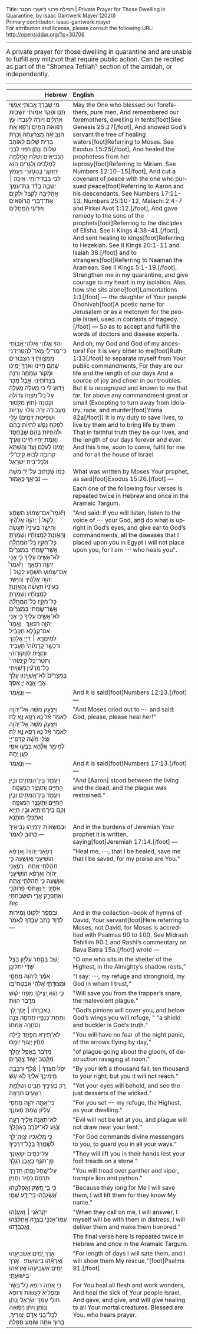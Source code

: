 <html>
<head></head>
<body>
Title: תפילה פרטי ליושבי הסגר | Private Prayer for Those Dwelling in Quarantine, by Isaac Gantwerk Mayer (2020)<br />
Primary contributor: isaac-gantwerk.mayer<br />
For attribution and license, please consult the following URL: <a href="http://opensiddur.org/?p=30706">http://opensiddur.org/?p=30706</a>
<p />
<hr />

<div class="english" lang="en" style="font-size: 1.2em;">
A private prayer for those dwelling in quarantine and are unable to fulfill any mitzvot that require public action. Can be recited as part of the "Shomea Tefilah" section of the amidah, or independently.
</div>

<hr />

<table style="margin-left: auto;margin-right: auto;" class="draggable">
<thead><tr><th id="x" style="text-align: right;">Hebrew</th><th style="text-align: left;">English</th></tr></thead>
<tbody>
<tr><td style="vertical-align:top;">
<div class="liturgy" lang="he">
מִי שֶׁבֵּרַךְ אֲבוֹתַי אַנְשֵׁי תַּם
וּפָקַד אִמּוֹתַי יוֹשְׁבוֹת אֹהָלִים
וָיּוֹרֶה לְעַבְדּוֹ עֵץ רְפוּאַת הַמַּיִם
וְרָפָא אֶת הַנְּבִיאָה מִצְרַעֲתָהּ
וְכָרַת בְּרִית שָׁלוֹם
לְאוֹהֵב שָׁלוֹם
וְנָתַן רִפּוּי לִבְנֵי הַנְּבִיאִים
וְשָׁלַח הַחֲלָמָה לַמְּלָכִים וְלַגֵּרִים
הוּא יְחַזְּקֵנִי בְּהֶסְגֵּרַי
וְיַעֲמֹץ לִבִּי בִּבְדִידוֹתַי.
אֵיכָ֣ה ׀ יָשְׁבָ֣ה בָדָ֗ד
בַּת־עַמְּךָ אָהֳלִיבָה
לְקַבֵּל וּלְקַיֵּם אֶת־דִּבְרֵי הָרוֹפְאִים וְיוֹדְעֵי הַמַּחֲלִים
</span></div></td>
 
<td style="vertical-align:top;">
<div class="english" lang="en">
May the One who blessed our forefathers, pure men,
And remembered our foremothers, dwelling in tents[foot]See Genesis 25:27[/foot],
And showed God’s servant the tree of healing waters[foot]Referring to Moses. See Exodus 15:25[/foot],
And healed the prophetess from her leprosy[foot]Referring to Miriam. See Numbers 12:10-15[/foot],
And cut a covenant of peace 
with the one who pursued peace[foot]Referring to Aaron and his descendants. See Numbers 17:11-13, Numbers 25:10-12, Malachi 2:4-7 and Pirkei Avot 1:12.[/foot],
And gave remedy to the sons of the prophets[foot]Referring to the disciples of Elisha. See II Kings 4:38-41.[/foot],
And sent healing to kings[foot]Referring to Hezekiah. See II Kings 20:1-11 and Isaiah 38.[/foot] and to strangers[foot]Referring to Naaman the Aramean. See II Kings 5:1-19.[/foot],
Strengthen me in my quarantine, 
and give courage to my heart in my isolation.
Alas, how she sits alone[foot]Lamentations 1:1[/foot] — 
the daughter of Your people Ohohivah[foot]A poetic name for Jerusalem or as a metonym for the people Israel, used in contexts of tragedy.[/foot] —
So as to accept and fulfill the words of doctors and disease experts.
</div></td></tr>


<tr><td style="vertical-align:top;">
<div class="liturgy" lang="he">
וְהוֹי אֱלֹהַי וֵאלֹהֵי אֲבוֹתַי
כִּֽי־מַר־לִ֤י מְאֹד֙ 
לְהַפְרִידֵנִי מִמִּצְווֹתֶיךָ הַצִּבּוּרִים
שֶׁהֵם חָיִינוּ וְאֹרֶךְ יָמֵינוּ
וּמְקוֹר שִׂמְחָה וְרִנָּה בְּצָרוֹתֵינוּ.
אֲבָל מֻכָּר וְיָדוּעַ לִי
כִּי מַעְלָה מַעְלָה עַל כׇּל־מִצְוָה גְּדוֹלָה וּקְטַנָּה 
(חוּץ מִלָּסוּר מֵעֲבוֹדָה זָרָה
וְגִלּוּי עֲרָיוֹת וּשְׁפִיכוּת דָּמִים)
עָלַי לִפְקֹחַ נֶפֶשׁ לִחְיוֹת בָּהֶם
וּלְהַחֲיוֹת בָּהֶם
שֶׁבְּחֶסֶד וֶאֱמֶת יִהְיוּ חָיִינוּ
וְאֹרֶךְ יָמֵינוּ לְעֹלָם וָעֶד
וְהַשְׁתָּא קְרוֹבָה לָבוֹא
קַיֵּם־לִי וּלְכׇל־בֵּית יִשְׂרָאֵל 
</span></div></td>
 
<td style="vertical-align:top;">
<div class="english" lang="en">
And oh, my God and God of my ancestors!
For it is very bitter to me[foot]Ruth 1:13[/foot] 
to separate myself from Your public commandments,
For they are our life and the length of our days
And a source of joy and cheer in our troubles.
But it is recognized and known to me 
that far, far above any commandment great or small 
(Excepting to turn away from idolatry, 
rape, and murder[foot]Yoma 82a[/foot])
It is my duty to save lives, to live by them 
and to bring life by them
That in faithful truth they be our lives, 
and the length of our days forever and ever.
And this time, soon to come, 
fulfil for me and for all the house of Israel
</div></td></tr>


<tr><td style="vertical-align:top;">
<div class="liturgy" lang="he">
כְּמוֹ שֶׁכָּתוּב עַל־יַד מֹשֶׁה נְבִיאֲךָ  
כָּאָמוּר —
</span></div></td>
 
<td style="vertical-align:top;">
<div class="english" lang="en">
What was written by Moses Your prophet, 
as said[foot]Exodus 15:26.[/foot] —
</div></td></tr>


<tr><td style="vertical-align:top;">
<div class="liturgy" lang="he">

</span></div></td>
 
<td style="vertical-align:top;">
<div class="english" lang="en">
<span class="instruction">Each one of the following four verses is repeated twice in Hebrew and once in the Aramaic Targum.</span>
</div></td></tr>


<tr><td style="vertical-align:top;">
<div class="liturgy" lang="he">
וַיֹּ֩אמֶר֩ אִם־שָׁמ֨וֹעַ תִּשְׁמַ֜ע לְק֣וֹל ׀ יְהֹוָ֣ה אֱלֹהֶ֗יךָ
 וְהַיָּשָׁ֤ר בְּעֵינָיו֙ תַּעֲשֶׂ֔ה 
 וְהַֽאֲזַנְתָּ֙ לְמִצְוֺתָ֔יו 
 וְשָׁמַרְתָּ֖ כׇּל־חֻקָּ֑יו 
כׇּֽל־הַמַּחֲלָ֞ה אֲשֶׁר־שַׂ֤מְתִּי בְמִצְרַ֙יִם֙ לֹא־אָשִׂ֣ים עָלֶ֔יךָ 
כִּ֛י אֲנִ֥י יְהֹוָ֖ה רֹפְאֶֽךָ׃
&nbsp;
וַיֹּ֩אמֶר֩ אִם־שָׁמ֨וֹעַ תִּשְׁמַ֜ע לְק֣וֹל ׀ יְהֹוָ֣ה אֱלֹהֶ֗יךָ
וְהַיָּשָׁ֤ר בְּעֵינָיו֙ תַּעֲשֶׂ֔ה 
וְהַֽאֲזַנְתָּ֙ לְמִצְוֺתָ֔יו 
וְשָׁמַרְתָּ֖ כׇּל־חֻקָּ֑יו 
כׇּֽל־הַמַּחֲלָ֞ה אֲשֶׁר־שַׂ֤מְתִּי בְמִצְרַ֙יִם֙ לֹא־אָשִׂ֣ים עָלֶ֔יךָ 
כִּ֛י אֲנִ֥י יְהֹוָ֖ה רֹפְאֶֽךָ׃
&nbsp;
וַאֲמַר֩ אִם־קַבָּ֨לָא תְקַבֵּ֜יל לְמֵימְרָ֣א ׀ דַּי֣יָ אֱלָהָ֗ךְ 
וּדְכָשַׁ֤ר קֳדָמ֙וֹהִי֙ תַּעֲבֵ֔יד 
וּתְצִ֖ית לְפִקּוֹד֑וֹהִי 
וְתִטַּר־כָּל־קְיָמוֹהִי־
כָּל־מַרְעִ֞ין דְּשַׁוִּ֤יתִי בְּמִצְרַ֙יִם֙ לָא־אֲשַׁוֵּ֣ינוּן עֲלָ֔ךְ 
אֲרֵ֛י אֲנָ֥א יְיָ֖ אָסָֽךְ׃
</span></div></td>
 
<td style="vertical-align:top;">
<div class="english" lang="en">
"And said: If you will listen, 
listen to the voice of ···· your God, 
and do what is upright in God’s eyes, 
and give ear to God’s commandments, 
all the diseases that I placed upon you in Egypt I will not place upon you, 
for I am ···· who heals you".
</div></td></tr>


<tr><td style="vertical-align:top;">
<div class="liturgy" lang="he">
וְנֶאֱמַר —
</span></div></td>
 
<td style="vertical-align:top;">
<div class="english" lang="en">
And it is said[foot]Numbers 12:13.[/foot] — 
</div></td></tr>


<tr><td style="vertical-align:top;">
<div class="liturgy" lang="he">
וַיִּצְעַ֣ק מֹשֶׁ֔ה אֶל־יְהֹוָ֖ה לֵאמֹ֑ר
אֵ֕ל נָ֛א רְפָ֥א נָ֖א לָֽהּ׃
&nbsp;
    וַיִּצְעַ֣ק מֹשֶׁ֔ה אֶל־יְהֹוָ֖ה לֵאמֹ֑ר
    אֵ֕ל נָ֛א רְפָ֥א נָ֖א לָֽהּ׃
&nbsp;
וְצַלִּ֣י מֹשֶׁ֔ה קֳדָם־יְיָ֖ לְמֵימַ֑ר
אֱלָ֕הָא בְּבָע֛וּ אַסִּ֥י כְעַ֖ן יָתַֽהּ׃ 
</span></div></td>
 
<td style="vertical-align:top;">
<div class="english" lang="en">
"And Moses cried out to ···· and said: 
God, please, please heal her!"
</div></td></tr>


<tr><td style="vertical-align:top;">
<div class="liturgy" lang="he">
וְנֶאֱמַר — 
</span></div></td>
 
<td style="vertical-align:top;">
<div class="english" lang="en">
And it is said[foot]Numbers 17:13.[/foot] — 
</div></td></tr>


<tr><td style="vertical-align:top;">
<div class="liturgy" lang="he">
וַיַּעֲמֹ֥ד בֵּֽין־הַמֵּתִ֖ים וּבֵ֣ין הַֽחַיִּ֑ים
וַתֵּעָצַ֖ר הַמַּגֵּפָֽה׃
&nbsp;
וַיַּעֲמֹ֥ד בֵּֽין־הַמֵּתִ֖ים וּבֵ֣ין הַֽחַיִּ֑ים
וַתֵּעָצַ֖ר הַמַּגֵּפָֽה׃
&nbsp;
וְקָ֥ם בֵּין־מִיתַ֖יָּא וּבֵ֣ין חַיַּ֑יָּא
וְאִתְכְּלִ֖י מוֹתָֽנָא׃
</span></div></td>
 
<td style="vertical-align:top;">
<div class="english" lang="en">
"And [Aaron] stood between the living and the dead, 
and the plague was restrained."
</div></td></tr>


<tr><td style="vertical-align:top;">
<div class="liturgy" lang="he">
וּבְמַשְּׂאוֹת יִרְמְיָהוּ נְבִיאֶיךָ
כָּתוּב לֵאמֹר —
</span></div></td>
 
<td style="vertical-align:top;">
<div class="english" lang="en">
And in the burdens of Jeremiah Your prophet 
it is written, saying[foot]Jeremiah 17:14.[/foot] — 
</div></td></tr>


<tr><td style="vertical-align:top;">
<div class="liturgy" lang="he">
רְפָאֵ֤נִי יְהֹוָה֙ וְאֵ֣רָפֵ֔א הוֹשִׁיעֵ֖נִי וְאִוָּשֵׁ֑עָה
כִּ֥י תְהִלָּתִ֖י אָֽתָּה׃
&nbsp;
רְפָאֵ֤נִי יְהֹוָה֙ וְאֵ֣רָפֵ֔א הוֹשִׁיעֵ֖נִי וְאִוָּשֵׁ֑עָה
כִּ֥י תְהִלָּתִ֖י אָֽתָּה׃
&nbsp;
אַסְיֵ֤נִי יְיָ֙ וְאֶ֣תַּסֵ֔י פְרוֹקְנִ֖י וְאֶתְפְּרַ֑ק
אֲרֵ֥י תּוּשְׁבַּחְתִּ֖י אָֽתְּ:
</span></div></td>
 
<td style="vertical-align:top;">
<div class="english" lang="en">
"Heal me, ····, that I be healed, save me that I be saved, 
for my praise are You."
</div></td></tr>


<tr><td style="vertical-align:top;">
<div class="liturgy" lang="he">
וּבְסֵפֶר יַלְקוּט זְמִירוֹת לְדָוִד
כָּתַב עַבְדְּךָ לֵאמֹר  —
</span></div></td>
 
<td style="vertical-align:top;">
<div class="english" lang="en">
And in the collection-book of hymns of David, 
Your servant[foot]Here referring to Moses, not David, for Moses is accredited with Psalmss 90 to 100. See Midrash Tehillim 90:1 and Rashi’s commentary on Bava Batra 15a.[/foot] wrote —
</div></td></tr>


<tr><td style="vertical-align:top;">
<div class="liturgy" lang="he">
יֹ֭שֵׁב בְּסֵ֣תֶר עֶלְי֑וֹן
בְּצֵ֥ל שַׁ֝דַּ֗י יִתְלוֹנָֽן׃
</span></div></td>
 
<td style="vertical-align:top;">
<div class="english" lang="en">
"O one who sits in the shelter of the Highest, 
in the Almighty’s shadow rests,"
</div></td></tr>


<tr><td style="vertical-align:top;">
<div class="liturgy" lang="he">
אֹמַ֗ר לַ֭יהֹוָה מַחְסִ֣י וּמְצוּדָתִ֑י
אֱ֝לֹהַ֗י אֶבְטַח־בּֽוֹ׃
</span></div></td>
 
<td style="vertical-align:top;">
<div class="english" lang="en">
"I say: ····, my refuge and stronghold, 
my God in whom I trust,"
</div></td></tr>


<tr><td style="vertical-align:top;">
<div class="liturgy" lang="he">
כִּ֤י ה֣וּא יַ֭צִּילְךָ מִפַּ֥ח יָק֗וּשׁ
מִדֶּ֥בֶר הַוּֽוֹת׃
</span></div></td>
 
<td style="vertical-align:top;">
<div class="english" lang="en">
"Will save you from the trapper’s snare, 
the malevolent plague."
</div></td></tr>


<tr><td style="vertical-align:top;">
<div class="liturgy" lang="he">
בְּאֶבְרָת֨וֹ ׀ יָ֣סֶךְ לָ֭ךְ וְתַחַת־כְּנָפָ֣יו תֶּחְסֶ֑ה
צִנָּ֖ה וְסֹחֵרָ֣ה אֲמִתּֽוֹ׃
</span></div></td>
 
<td style="vertical-align:top;">
<div class="english" lang="en">
"God’s pinions will cover you, and below God’s wings you will refuge, "
"a shield and buckler is God’s truth."
</div></td></tr>


<tr><td style="vertical-align:top;">
<div class="liturgy" lang="he">
לֹֽא־תִ֭ירָא מִפַּ֣חַד לָ֑יְלָה
מֵ֝חֵ֗ץ יָע֥וּף יוֹמָֽם׃
</span></div></td>
 
<td style="vertical-align:top;">
<div class="english" lang="en">
"You will have no fear of the night panic, 
of the arrows flying by day,"
</div></td></tr>


<tr><td style="vertical-align:top;">
<div class="liturgy" lang="he">
מִ֭דֶּבֶר בָּאֹ֣פֶל יַהֲלֹ֑ךְ
מִ֝קֶּ֗טֶב יָשׁ֥וּד צׇהֳרָֽיִם׃
</span></div></td>
 
<td style="vertical-align:top;">
<div class="english" lang="en">
"of plague going about the gloom, 
of destruction ravaging at noon."
</div></td></tr>


<tr><td style="vertical-align:top;">
<div class="liturgy" lang="he">
יִפֹּ֤ל מִצִּדְּךָ֨ ׀ אֶ֗לֶף וּרְבָבָ֥ה מִימִינֶ֑ךָ
אֵ֝לֶ֗יךָ לֹ֣א יִגָּֽשׁ׃
</span></div></td>
 
<td style="vertical-align:top;">
<div class="english" lang="en">
"By your left a thousand fall, ten thousand to your right, 
but you it will not reach."
</div></td></tr>


<tr><td style="vertical-align:top;">
<div class="liturgy" lang="he">
רַ֭ק בְּעֵינֶ֣יךָ תַבִּ֑יט
וְשִׁלֻּמַ֖ת רְשָׁעִ֣ים תִּרְאֶֽה׃
</span></div></td>
 
<td style="vertical-align:top;">
<div class="english" lang="en">
"Yet your eyes will behold, 
and see the just desserts of the wicked."
</div></td></tr>


<tr><td style="vertical-align:top;">
<div class="liturgy" lang="he">
כִּֽי־אַתָּ֣ה יְהֹוָ֣ה מַחְסִ֑י
עֶ֝לְי֗וֹן שַׂ֣מְתָּ מְעוֹנֶֽךָ׃
</span></div></td>
 
<td style="vertical-align:top;">
<div class="english" lang="en">
"For you set ···· my refuge, 
the Highest, as your dwelling."
</div></td></tr>


<tr><td style="vertical-align:top;">
<div class="liturgy" lang="he">
לֹא־תְאֻנֶּ֣ה אֵלֶ֣יךָ רָעָ֑ה
וְ֝נֶ֗גַע לֹא־יִקְרַ֥ב בְּאׇהֳלֶֽךָ׃
</span></div></td>
 
<td style="vertical-align:top;">
<div class="english" lang="en">
"Evil will not be let at you, 
and plague will not draw near your tent."
</div></td></tr>


<tr><td style="vertical-align:top;">
<div class="liturgy" lang="he">
כִּ֣י מַ֭לְאָכָיו יְצַוֶּה־לָּ֑ךְ
לִ֝שְׁמׇרְךָ֗ בְּכׇל־דְּרָכֶֽיךָ׃
</span></div></td>
 
<td style="vertical-align:top;">
<div class="english" lang="en">
"For God commands divine messengers to you, 
to guard you in all your ways."
</div></td></tr>


<tr><td style="vertical-align:top;">
<div class="liturgy" lang="he">
עַל־כַּפַּ֥יִם יִשָּׂא֑וּנְךָ
פֶּן־תִּגֹּ֖ף בָּאֶ֣בֶן רַגְלֶֽךָ׃
</span></div></td>
 
<td style="vertical-align:top;">
<div class="english" lang="en">
"They will lift you in their hands 
lest your foot treads on a stone."
</div></td></tr>


<tr><td style="vertical-align:top;">
<div class="liturgy" lang="he">
עַל־שַׁ֣חַל וָפֶ֣תֶן תִּדְרֹ֑ךְ
תִּרְמֹ֖ס כְּפִ֣יר וְתַנִּֽין׃
</span></div></td>
 
<td style="vertical-align:top;">
<div class="english" lang="en">
"You will tread over panther and viper, 
trample lion and python."
</div></td></tr>


<tr><td style="vertical-align:top;">
<div class="liturgy" lang="he">
כִּ֤י בִ֣י חָ֭שַׁק וַאֲפַלְּטֵ֑הוּ
אֲ֝שַׂגְּבֵ֗הוּ כִּֽי־יָדַ֥ע שְׁמִֽי׃
</span></div></td>
 
<td style="vertical-align:top;">
<div class="english" lang="en">
"Because they long for Me I will save them, 
I will lift them for they know My name."
</div></td></tr>


<tr><td style="vertical-align:top;">
<div class="liturgy" lang="he">
יִקְרָאֵ֨נִי ׀ וְֽאֶעֱנֵ֗הוּ 
עִמּֽוֹ־אָנֹכִ֥י בְצָרָ֑ה
אֲ֝חַלְּצֵ֗הוּ וַאֲכַבְּדֵֽהוּ׃
</span></div></td>
 
<td style="vertical-align:top;">
<div class="english" lang="en">
"When they call on me, I will answer, 
I myself will be with them in distress,
I will deliver them and make them honored."
</div></td></tr>


<tr><td style="vertical-align:top;">
<div class="liturgy" lang="he">

</span></div></td>
 
<td style="vertical-align:top;">
<div class="english" lang="en">
<span class="instruction">The final verse here is repeated twice in Hebrew and once in the Aramaic Targum.</span>
</div></td></tr>


<tr><td style="vertical-align:top;">
<div class="liturgy" lang="he">
אֹ֣רֶךְ יָ֭מִים אַשְׂבִּיעֵ֑הוּ 
וְ֝אַרְאֵ֗הוּ בִּישׁוּעָתִֽי׃
&nbsp;
אֹ֣רֶךְ יָ֭מִים אַשְׂבִּיעֵ֑הוּ 
וְ֝אַרְאֵ֗הוּ בִּישׁוּעָתִֽי׃
</span></div></td>
 
<td style="vertical-align:top;">
<div class="english" lang="en">
"For length of days I will sate them, 
and I will show them My rescue."[foot]Psalms 91.[/foot]
</div></td></tr>


<tr><td style="vertical-align:top;">
<div class="liturgy" lang="he">
כִּי אַתָּה רוֹפֵא כׇל־בָּשָׂר
וּמַפְלִיא לַעֲשׂוֹת
וְרוֹפֵא חוֹלֵי
עַמְּךָ יִשְׂרָאֵל 
וְנָתַן וְנוֹתֵן וְיִתֵּן רְפוּאָה
לְכׇל־בְּנֵי אָדָם יְצוּרֶיךָ.
בָּרוּךְ אַתָּה
שׁוֹמֵעַ תְּפִלָּה׃
</span></div></td>
 
<td style="vertical-align:top;">
<div class="english" lang="en">
For You heal all flesh 
and work wonders,
And heal the sick 
of Your people Israel,
And gave, and give, and will give healing 
to all Your mortal creatures.
Blessed are You, 
who hears prayer.
</div></td></tr>
</tbody></table>

&nbsp;
</body>
</html>